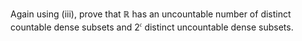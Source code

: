 Again using (iii), prove that $`\mathbb{R}`$ has an uncountable number of distinct countable dense subsets and $`2^\mathfrak{c}`$ distinct uncountable dense subsets.